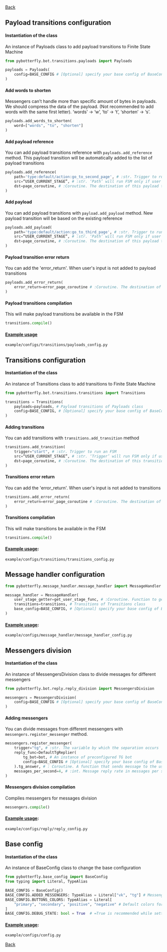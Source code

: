 [Back](https://github.com/Ninzalo/PyBotterfly)

## Payload transitions configuration

#### Instantiation of the class
An instance of Payloads class to add payload transitions to Finite State Machine
```python
from pybotterfly.bot.transitions.payloads import Payloads

payloads = Payloads(
    config=BASE_CONFIG # [Optional] specify your base config of BaseConfig class if there are any changes. Defaults to BaseConfig
)
```

#### Add words to shorten
Messengers can’t handle more than specific amount of bytes in payloads. We should compress the data of the payload. (Not recommended to add words with the same first letter). 
‘words’ -> ‘w’, ‘to’ -> ‘t’, ‘shorten’ -> ‘s’.
```python
payloads.add_words_to_shorten(
    word=["words", "to", "shorten"]
)
```

#### Add payload reference
You can add payload transitions reference with `payloads.add_reference` method. This payload transition will be automatically added to the list of payload transitions
```python
payloads.add_reference(
    path='type:default/action:go_to_second_page', # :str. Trigger to run an FSM
    src=“USER_CURRENT_STAGE”, # :str. ‘Path’ will run FSM only if user is on this stage
    dst=page_coroutine, # :Coroutine. The destination of this payload transition 
)
```

#### Add payload
You can add payload transitions with `payload.add_payload` method. New payload transition will be based on the existing reference
```python
payloads.add_payload(
    path='type:default/action:go_to_third_page', # :str. Trigger to run an FSM based on existing references
    src=“USER_CURRENT_STAGE”, # :str. ‘Path’ will run FSM only if user is on this stage
    dst=page_coroutine, # :Coroutine. The destination of this payload transition 
)
```

#### Payload transition error return 
You can add the 'error_return'. When user's input is not added to payload transitions
```python
payloads.add_error_return(
    error_return=error_page_coroutine # :Coroutine. The destination of error payload transition 
)
```

#### Payload transitions compilation
This will make payload transitions be available in the FSM
```python
transitions.compile()
```

#### [Example usage](https://github.com/Ninzalo/PyBotterfly/blob/master/example/configs/transitions/payloads_config.py)
```shell
example/configs/transitions/payloads_config.py
```


## Transitions configuration

#### Instantiation of the class
An instance of Transitions class to add transitions to Finite State Machine
```python
from pybotterfly.bot.transitions.transitions import Transitions

transitions = Transitions(
    payloads=payloads, # Payload transitions of Payloads class
    config=BASE_CONFIG, # [Optional] specify your base config of BaseConfig class if there are any changes. Defaults to BaseConfig
)
```

#### Adding transitions
You can add transitions with `transitions.add_transition` method
```python
transitions.add_transition(
    trigger="start", # :str. Trigger to run an FSM
    src=“USER_CURRENT_STAGE”, # :str. ‘Trigger’ will run FSM only if user is on this stage
    dst=page_coroutine, # :Coroutine. The destination of this transition 
)
```

#### Transitions error return 
You can add the 'error_return'. When user's input is not added to transitions
```python
transitions.add_error_return(
    error_return=error_page_coroutine # :Coroutine. The destination of error transition 
)
```

#### Transitions compilation 
This will make transitions be available in the FSM
```python
transitions.compile()
```


#### [Example usage](https://github.com/Ninzalo/PyBotterfly/blob/master/example/configs/transitions/transitions_config.py):
```shell
example/configs/transitions/transitions_config.py
```


## Message handler configuration

```python
from pybotterfly.message_handler.message_handler import MessageHandler

message_handler = MessageHandler(
    user_stage_getter=get_user_stage_func, # :Coroutine. Function to get user’s stage. Should contain ‘user_messenger_id’ and ‘user_messenger’ args.
    transitions=transitions, # Transitions of Transitions class
    base_config=BASE_CONFIG, # [Optional] specify your base config of BaseConfig class if there are any changes. Defaults to BaseConfig
)
```

#### [Example usage](https://github.com/Ninzalo/PyBotterfly/blob/master/example/configs/message_handler/message_handler_config.py): 
```shell
example/configs/message_handler/message_handler_config.py
```

## Messengers division

#### Instantiation of the class
An instance of MessengersDivision class to divide messages for different messengers
```python
from pybotterfly.bot.reply.reply_division import MessengersDivision

messengers = MessengersDivision(
    config=BASE_CONFIG # [Optional] specify your base config of BaseConfig class if there are any changes. Defaults to BaseConfig
)
```

#### Adding messengers
You can divide messages from different messengers with `messengers.register_messenger` method.
```python
messengers.register_messenger(
    trigger="tg", # :str. The variable by which the separation occurs
    reply_func=DefaultTgReplier(
        tg_bot=bot, # An instance of preconfigured TG bot
        config=BASE_CONFIG # [Optional] specify your base config of BaseConfig class if there are any changes. Defaults to BaseConfig
    ).tg_answer, # : Coroutine. A function that sends message to the user
    messages_per_second=4, # :int. Message reply rate in messages per second
)
```

#### Messengers division compilation 
Compiles messengers for messages division
```python
messengers.compile()
```

#### [Example usage](https://github.com/Ninzalo/PyBotterfly/blob/master/example/configs/reply/reply_config.py):
```shell
example/configs/reply/reply_config.py
```


## Base config

#### Instantiation of the class
An instance of BaseConfig class to change the base configuration
```python
from pybotterfly.base_config import BaseConfig
from typing import Literal, TypeAlias

BASE_CONFIG = BaseConfig()
BASE_CONFIG.ADDED_MESSENGERS: TypeAlias = Literal["vk", "tg"] # Messengers added to the bot
BASE_CONFIG.BUTTONS_COLORS: TypeAlias = Literal[
    "primary", "secondary", "positive", "negative" # Default colors for VK keyboard
]
BASE_CONFIG.DEBUG_STATE: bool = True  # =True is recommended while setting up the bot logic
```

#### [Example usage](https://github.com/Ninzalo/PyBotterfly/blob/master/example/configs/config.py):
```shell
example/configs/config.py
```


[Back](https://github.com/Ninzalo/PyBotterfly)
